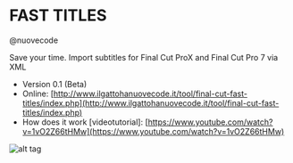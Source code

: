 # FAST TITLES #
@nuovecode

Save your time. Import subtitles for Final Cut ProX and Final Cut Pro 7 via XML

* Version 0.1 (Beta)
* Online: [http://www.ilgattohanuovecode.it/tool/final-cut-fast-titles/index.php](http://www.ilgattohanuovecode.it/tool/final-cut-fast-titles/index.php)
* How does it work [videotutorial]: [https://www.youtube.com/watch?v=1vO2Z66tHMw](https://www.youtube.com/watch?v=1vO2Z66tHMw)


![alt tag](https://bitbucket.org/repo/xy8Epb/images/198376724-Schermata%202015-04-04%20alle%2016.56.38.png)
